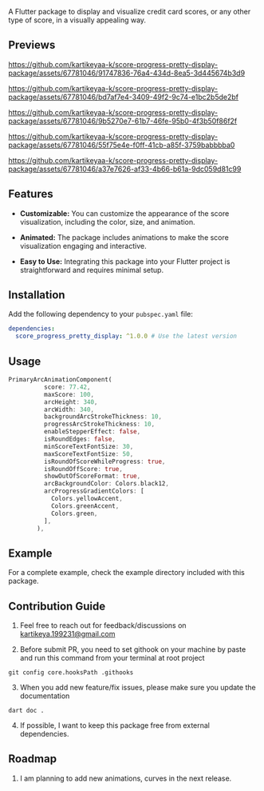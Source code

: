 <!--
This README describes the package. If you publish this package to pub.dev,
this README's contents appear on the landing page for your package.

For information about how to write a good package README, see the guide for
[writing package pages](https://dart.dev/guides/libraries/writing-package-pages).

For general information about developing packages, see the Dart guide for
[creating packages](https://dart.dev/guides/libraries/create-library-packages)
and the Flutter guide for
[developing packages and plugins](https://flutter.dev/developing-packages).
-->

A Flutter package to display and visualize credit card scores, or any other type of score, in a visually appealing way.

## Previews

https://github.com/kartikeyaa-k/score-progress-pretty-display-package/assets/67781046/91747836-76a4-434d-8ea5-3d445674b3d9

https://github.com/kartikeyaa-k/score-progress-pretty-display-package/assets/67781046/bd7af7e4-3409-49f2-9c74-e1bc2b5de2bf

https://github.com/kartikeyaa-k/score-progress-pretty-display-package/assets/67781046/9b5270e7-61b7-46fe-95b0-4f3b50f86f2f

https://github.com/kartikeyaa-k/score-progress-pretty-display-package/assets/67781046/55f75e4e-f0ff-41cb-a85f-3759babbbba0

https://github.com/kartikeyaa-k/score-progress-pretty-display-package/assets/67781046/a37e7626-af33-4b66-b61a-9dc059d81c99


## Features

- **Customizable:** You can customize the appearance of the score visualization, including the color, size, and animation.

- **Animated:** The package includes animations to make the score visualization engaging and interactive.

- **Easy to Use:** Integrating this package into your Flutter project is straightforward and requires minimal setup.

## Installation

Add the following dependency to your `pubspec.yaml` file:

```yaml
dependencies:
  score_progress_pretty_display: ^1.0.0 # Use the latest version
```

## Usage


```dart
PrimaryArcAnimationComponent(
          score: 77.42,
          maxScore: 100,
          arcHeight: 340,
          arcWidth: 340,
          backgroundArcStrokeThickness: 10,
          progressArcStrokeThickness: 10,
          enableStepperEffect: false,
          isRoundEdges: false,
          minScoreTextFontSize: 30,
          maxScoreTextFontSize: 50,
          isRoundOfScoreWhileProgress: true,
          isRoundOffScore: true,
          showOutOfScoreFormat: true,
          arcBackgroundColor: Colors.black12,
          arcProgressGradientColors: [
            Colors.yellowAccent,
            Colors.greenAccent,
            Colors.green,
          ],
        ),
```

## Example 

For a complete example, check the example directory included with this package.

## Contribution Guide

1. Feel free to reach out for feedback/discussions on kartikeya.199231@gmail.com

2. Before submit PR, you need to set githook on your machine by paste and run this command from your terminal at root project 
```
git config core.hooksPath .githooks
```

3. When you add new feature/fix issues, please make sure you update the documentation
```
dart doc .
```
4. If possible, I want to keep this package free from external dependencies.

## Roadmap 

1. I am planning to add new animations, curves in the next release.
